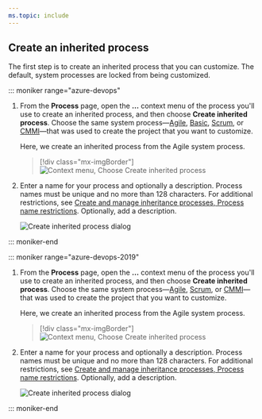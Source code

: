 ```yaml
---
ms.topic: include
---
```


<a id="create-inherited-process"></a>

## Create an inherited process

The first step is to create an inherited process that you can customize. The default, system processes are locked from being customized.

::: moniker range="azure-devops"

1. From the **Process** page, open the **&hellip;** context menu of the process you'll use to create an inherited process, and then choose **Create inherited process**. Choose the same system process&mdash;[Agile](/azure/devops/boards/work-items/guidance/agile-process), [Basic](/azure/devops/boards/get-started/track-issues-tasks), [Scrum](/azure/devops/boards/work-items/guidance/scrum-process), or [CMMI](/azure/devops/boards/work-items/guidance/cmmi-process)&mdash;that was used to create the project that you want to customize.

   Here, we create an inherited process from the Agile system process.

   > [!div class="mx-imgBorder"]  
   > ![Context menu, Choose Create inherited process](/azure/devops/organizations/settings/work/media/process/create-inherited-process-menu-agile.png)

2. Enter a name for your process and optionally a description. Process names must be unique and no more than 128 characters. For additional restrictions, see [Create and manage inheritance processes, Process name restrictions](/azure/devops/organizations/settings/work/inheritance-process-model#process-naming). Optionally, add a description.

   ![Create inherited process dialog](/azure/devops/organizations/settings/work/media/process/create-inherited-process-dialog.png)

::: moniker-end

::: moniker range="azure-devops-2019"

1. From the **Process** page, open the **&hellip;** context menu of the process you'll use to create an inherited process, and then choose **Create inherited process**. Choose the same system process&mdash;[Agile](/azure/devops/boards/work-items/guidance/agile-process), [Scrum](/azure/devops/boards/work-items/guidance/scrum-process), or [CMMI](/azure/devops/boards/work-items/guidance/cmmi-process)&mdash;that was used to create the project that you want to customize.

   Here, we create an inherited process from the Agile system process.

   > [!div class="mx-imgBorder"]  
   > ![Context menu, Choose Create inherited process](/azure/devops/organizations/settings/work/media/process/create-inherited-process-menu-agile.png)

2. Enter a name for your process and optionally a description. Process names must be unique and no more than 128 characters. For additional restrictions, see [Create and manage inheritance processes, Process name restrictions](/azure/devops/organizations/settings/work/inheritance-process-model#process-naming). Optionally, add a description.

   ![Create inherited process dialog](/azure/devops/organizations/settings/work/media/process/create-inherited-process-dialog.png)

::: moniker-end
